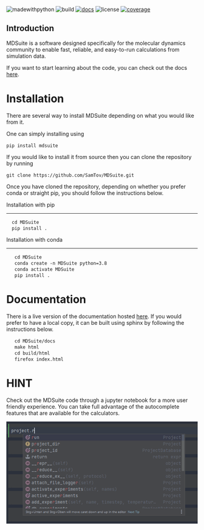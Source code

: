 ![madewithpython](https://img.shields.io/badge/Made%20With-Python-blue.svg?style=flat)
![build](https://github.com/zincware/MDSuite/actions/workflows/pytest.yml/badge.svg)
[![docs](https://readthedocs.org/projects/mdsuite/badge/?version=latest&style=flat)](https://mdsuite.readthedocs.io/en/latest/)
![license](https://img.shields.io/badge/License-EPLv2.0-purple.svg?style=flat)
[![coverage](https://coveralls.io/repos/github/zincware/MDSuite/badge.svg?branch=main)](https://coveralls.io/github/zincware/MDSuite?branch=main)


Introduction
------------

MDSuite is a software designed specifically for the molecular dynamics community to
enable fast, reliable, and easy-to-run calculations from simulation data.

If you want to start learning about the code, you can check out the docs
[here](https://mdsuite.readthedocs.io/en/latest/).

Installation
============

There are several way to install MDSuite depending on what you would like from it.

One can simply installing using

````shell
pip install mdsuite
````

If you would like to install it from source then you can clone the repository by running

````shell
git clone https://github.com/SamTov/MDSuite.git
````


Once you have cloned the repository, depending on whether you prefer conda or straight
pip, you should follow the instructions below.

Installation with pip
*********************

````shell
  cd MDSuite
  pip install .
````

Installation with conda
***********************

````shell
   cd MDSuite
   conda create -n MDSuite python=3.8
   conda activate MDSuite
   pip install .
````


Documentation
=============

There is a live version of the documentation hosted
[here](https://mdsuite.readthedocs.io/en/latest/).
If you would prefer to have a local copy, it can be built using sphinx by following the
instructions below.

````shell
   cd MDSuite/docs
   make html
   cd build/html
   firefox index.html
````

HINT
====

Check out the MDSuite code through a jupyter notebook for a more user friendly
experience. You can take full advantage of the autocomplete features that are available
for the calculators.

![autocomplete](docs/source/images/mdsuite_autocomplete.gif)
